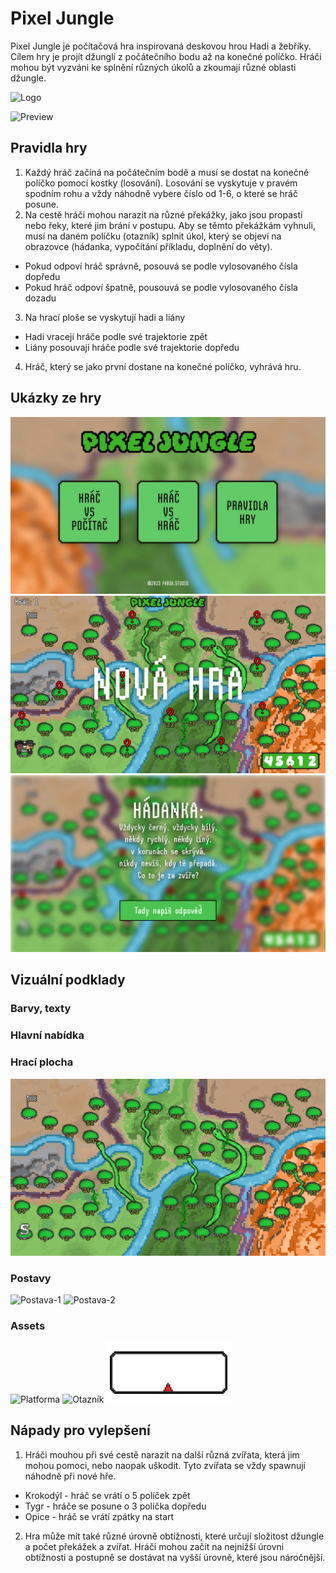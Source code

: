 # Pixel Jungle
Pixel Jungle je počítačová hra inspirovaná deskovou hrou Hadi a žebříky. Cílem hry je projít džunglí z počátečního bodu až na konečné políčko. Hráči mohou být vyzváni ke splnění různých úkolů a zkoumají různé oblasti džungle.

![Logo](https://github.com/pslib-cz/2022l4web-app-mockup-AlanFabik/blob/main/podklady/vizu%C3%A1ly/logo.png)

![Preview](https://github.com/pslib-cz/2022l4web-app-mockup-AlanFabik/blob/main/uk%C3%A1zky-hry/preview-hry.jpg)

## Pravidla hry
1. Každý hráč začíná na počátečním bodě a musí se dostat na konečné políčko pomocí kostky (losování). Losování se vyskytuje v pravém spodním rohu a vždy náhodně vybere číslo od 1-6, o které se hráč posune.
2. Na cestě hráči mohou narazit na různé překážky, jako jsou propasti nebo řeky, které jim brání v postupu. Aby se těmto překážkám vyhnuli, musí na daném políčku (otazník) splnit úkol, který se objeví na obrazovce (hádanka, vypočítání příkladu, doplnění do věty).
- Pokud odpoví hráč správně, posouvá se podle vylosovaného čísla dopředu
- Pokud hráč odpoví špatně, pousouvá se podle vylosovaného čísla dozadu
3. Na hrací ploše se vyskytují hadi a liány
- Hadi vracejí hráče podle své trajektorie zpět
- Liány posouvají hráče podle své trajektorie dopředu
4. Hráč, který se jako první dostane na konečné políčko, vyhrává hru.

## Ukázky ze hry
![Hlavni-nabidka](https://github.com/pslib-cz/2022l4web-app-mockup-AlanFabik/blob/main/uk%C3%A1zky-hry/hlavn%C3%AD-nab%C3%ADdka.jpg)
![Nová-hra](https://github.com/pslib-cz/2022l4web-app-mockup-AlanFabik/blob/main/uk%C3%A1zky-hry/nov%C3%A1-hra.jpg)
![Hádanka](https://github.com/pslib-cz/2022l4web-app-mockup-AlanFabik/blob/main/uk%C3%A1zky-hry/h%C3%A1danka.jpg)

## Vizuální podklady

### Barvy, texty

### Hlavní nabídka


### Hrací plocha

![Plocha](https://github.com/pslib-cz/2022l4web-app-mockup-AlanFabik/blob/main/podklady/vizu%C3%A1ly/hrac%C3%AD-plocha.jpg)

### Postavy

![Postava-1](https://github.com/pslib-cz/2022l4web-app-mockup-AlanFabik/blob/main/podklady/vizu%C3%A1ly/postava-1.png)
![Postava-2](https://github.com/pslib-cz/2022l4web-app-mockup-AlanFabik/blob/main/podklady/vizu%C3%A1ly/postava-2.png)

### Assets

![Platforma](https://github.com/pslib-cz/2022l4web-app-mockup-AlanFabik/blob/main/podklady/vizu%C3%A1ly/platforma.png)
![Otazník](https://github.com/pslib-cz/2022l4web-app-mockup-AlanFabik/blob/main/podklady/vizu%C3%A1ly/otaznik.png)
![Losovač](https://github.com/pslib-cz/2022l4web-app-mockup-AlanFabik/blob/main/podklady/vizu%C3%A1ly/losova%C4%8D.png)

## Nápady pro vylepšení
1. Hráči mouhou při své cestě narazit na další různá zvířata, která jim mohou pomoci, nebo naopak uškodit. Tyto zvířata se vždy spawnují náhodně při nové hře.
- Krokodýl - hráč se vrátí o 5 políček zpět
- Tygr - hráče se posune o 3 políčka dopředu
- Opice - hráč se vrátí zpátky na start
2. Hra může mít také různé úrovně obtížnosti, které určují složitost džungle a počet překážek a zvířat. Hráči mohou začít na nejnižší úrovni obtížnosti a postupně se dostávat na vyšší úrovně, které jsou náročnější.
